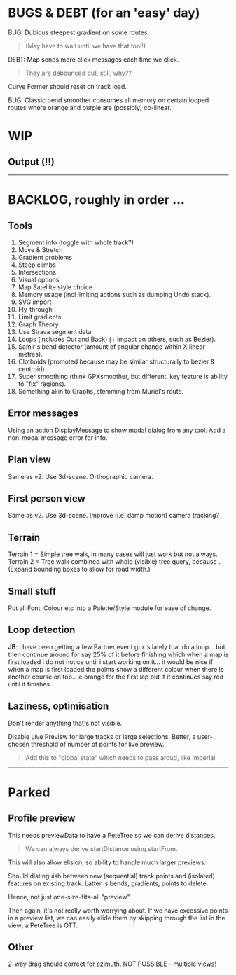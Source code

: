 
# BUGS & DEBT (for an 'easy' day)

BUG: Dubious steepest gradient on some routes. 
> (May have to wait until we have that tool!)

DEBT: Map sends more click messages each time we click. 
> They are debounced but, still, why??

Curve Former should reset on track load.

BUG: Classic bend smoother consumes all memory on certain looped routes where
orange and purple are (possibly) co-linear.

# WIP

## Output (!!)

---

# BACKLOG, roughly in order ...

## Tools

1. Segment info (toggle with whole track?)
2. Move & Stretch 
3. Gradient problems
4. Steep climbs
5. Intersections
6. Visual options
7. Map Satellite style choice
8. Memory usage (incl limiting actions such as dumping Undo stack).
9. SVG import
10. Fly-through
11. Limit gradients 
12. Graph Theory
13. Use Strava segment data
14. Loops (includes Out and Back) (+ impact on others, such as Bezier).
15. Samir's bend detector (amount of angular change within X linear metres).
16. Clothoids (promoted because may be similar structurally to bezier & centroid)
17. Super smoothing  (think GPXsmoother, but different, key feature is ability to "fix" regions).
18. Something akin to Graphs, stemming from Muriel's route.

## Error messages

Using an action DisplayMessage to show modal dialog from any tool. 
Add a non-modal message error for info.

## Plan view

Same as v2. Use 3d-scene. Orthographic camera.

## First person view

Same as v2. Use 3d-scene. Improve (i.e. damp motion) camera tracking?

## Terrain

Terrain 1 = Simple tree walk, in many cases will just work but not always.
Terrain 2 = Tree walk combined with whole (visible) tree query, because <track loops>.
(Expand bounding boxes to allow for road width.)

## Small stuff

Put all Font, Colour etc into a Palette/Style module for ease of change.

## Loop detection

**JB**: I have been getting a few Partner event gpx's lately that do a loop... but then continue around for say 25% of it before finishing which when a map is first loaded i do not notice until i start working on it... it would be nice if when a map is first loaded the points show a different colour when there is another course on top.. ie orange for the first lap but if it continues say red until it finishes..

## Laziness, optimisation

Don't render anything that's not visible.

Disable Live Preview for large tracks or large selections.
Better, a user-chosen threshold of number of points for live preview.
> Add this to "global state" which needs to pass aroud, like Imperial.

---

# Parked

## Profile preview

This needs previewData to have a PeteTree so we can derive distances.
> We can always derive startDistance using startFrom.

This will also allow elision, so ability to handle much larger previews.

Should distinguish between new (sequential) track points and (isolated) features
on existing track. Latter is bends, gradients, points to delete.

Hence, not just one-size-fits-all "preview".

Then again, it's not really worth worrying about. If we have excessive points
in a preview list, we can easily elide them by skipping through the list in the
view; a PeteTree is OTT.

## Other 

2-way drag should correct for azimuth. NOT POSSIBLE - multiple views!

